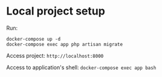 # Local project setup

Run:

    docker-compose up -d
    docker-compose exec app php artisan migrate

Access project: `http://localhost:8000`

Access to application's shell: `docker-compose exec app bash`

